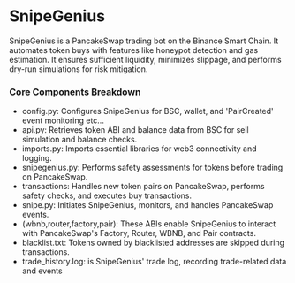 # SnipeGenius
SnipeGenius is a PancakeSwap trading bot on the Binance Smart Chain. It automates token buys with features like honeypot detection and gas estimation. It ensures sufficient liquidity, minimizes slippage, and performs dry-run simulations for risk mitigation.


### Core Components Breakdown

- config.py: Configures SnipeGenius for BSC, wallet, and 'PairCreated' event monitoring etc...
- api.py: Retrieves token ABI and balance data from BSC for sell simulation and balance checks.
- imports.py: Imports essential libraries for web3 connectivity and logging.
- snipegenius.py: Performs safety assessments for tokens before trading on PancakeSwap.
- transactions: Handles new token pairs on PancakeSwap, performs safety checks, and executes buy transactions.
- snipe.py: Initiates SnipeGenius, monitors, and handles PancakeSwap events.
- (wbnb,router,factory,pair): These ABIs enable SnipeGenius to interact with PancakeSwap's Factory, Router, WBNB, and Pair contracts.
- blacklist.txt: Tokens owned by blacklisted addresses are skipped during transactions.
- trade_history.log: is SnipeGenius' trade log, recording trade-related data and events
